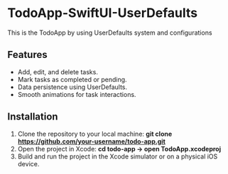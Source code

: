# TodoApp-SwiftUI-UserDefaults
This is the TodoApp by using UserDefaults system and configurations

## Features 
* Add, edit, and delete tasks.
* Mark tasks as completed or pending.
* Data persistence using UserDefaults.
* Smooth animations for task interactions.


## Installation
1. Clone the repository to your local machine:
   **git clone https://github.com/your-username/todo-app.git**
2. Open the project in Xcode:
   **cd todo-app ->
   open TodoApp.xcodeproj**
3. Build and run the project in the Xcode simulator or on a physical iOS device.


